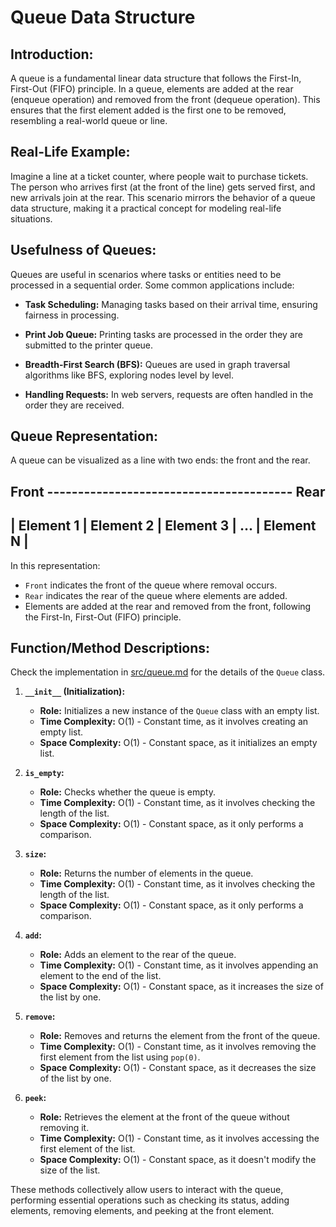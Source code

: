 # Queue Data Structure

## Introduction:

A queue is a fundamental linear data structure that follows the First-In, First-Out (FIFO) principle. In a queue, elements are added at the rear (enqueue operation) and removed from the front (dequeue operation). This ensures that the first element added is the first one to be removed, resembling a real-world queue or line.

## Real-Life Example:

Imagine a line at a ticket counter, where people wait to purchase tickets. The person who arrives first (at the front of the line) gets served first, and new arrivals join at the rear. This scenario mirrors the behavior of a queue data structure, making it a practical concept for modeling real-life situations.

## Usefulness of Queues:

Queues are useful in scenarios where tasks or entities need to be processed in a sequential order. Some common applications include:

- **Task Scheduling:** Managing tasks based on their arrival time, ensuring fairness in processing.
  
- **Print Job Queue:** Printing tasks are processed in the order they are submitted to the printer queue.

- **Breadth-First Search (BFS):** Queues are used in graph traversal algorithms like BFS, exploring nodes level by level.

- **Handling Requests:** In web servers, requests are often handled in the order they are received.

## Queue Representation:

A queue can be visualized as a line with two ends: the front and the rear.

Front  ----------------------------------------    Rear
---------------------------------------------------
| Element 1 | Element 2 | Element 3 | ... | Element N |
---------------------------------------------------

In this representation:

- `Front` indicates the front of the queue where removal occurs.
- `Rear` indicates the rear of the queue where elements are added.
- Elements are added at the rear and removed from the front, following the First-In, First-Out (FIFO) principle.

## Function/Method Descriptions:

Check the implementation in [src/queue.md](src/queue.md) for the details of the `Queue` class.

1. **`__init__` (Initialization):**
   - **Role:** Initializes a new instance of the `Queue` class with an empty list.
   - **Time Complexity:** O(1) - Constant time, as it involves creating an empty list.
   - **Space Complexity:** O(1) - Constant space, as it initializes an empty list.

2. **`is_empty`:**
   - **Role:** Checks whether the queue is empty.
   - **Time Complexity:** O(1) - Constant time, as it involves checking the length of the list.
   - **Space Complexity:** O(1) - Constant space, as it only performs a comparison.

3. **`size`:**
   - **Role:** Returns the number of elements in the queue.
   - **Time Complexity:** O(1) - Constant time, as it involves checking the length of the list.
   - **Space Complexity:** O(1) - Constant space, as it only performs a comparison.

4. **`add`:**
   - **Role:** Adds an element to the rear of the queue.
   - **Time Complexity:** O(1) - Constant time, as it involves appending an element to the end of the list.
   - **Space Complexity:** O(1) - Constant space, as it increases the size of the list by one.

5. **`remove`:**
   - **Role:** Removes and returns the element from the front of the queue.
   - **Time Complexity:** O(1) - Constant time, as it involves removing the first element from the list using `pop(0)`.
   - **Space Complexity:** O(1) - Constant space, as it decreases the size of the list by one.

6. **`peek`:**
   - **Role:** Retrieves the element at the front of the queue without removing it.
   - **Time Complexity:** O(1) - Constant time, as it involves accessing the first element of the list.
   - **Space Complexity:** O(1) - Constant space, as it doesn't modify the size of the list.

These methods collectively allow users to interact with the queue, performing essential operations such as checking its status, adding elements, removing elements, and peeking at the front element.

